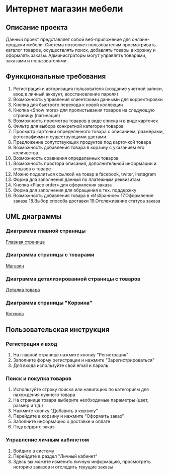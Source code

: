 # Интернет магазин мебели
## Описание проекта

Данный проект представляет собой веб-приложение для онлайн-продажи мебели. Система позволяет пользователям просматривать каталог товаров, осуществлять поиск, добавлять товары в корзину и оформлять заказы. Администраторы могут управлять товарами, заказами и пользователями.

## Функциональные требования

1. Регистрация и авторизация пользователя (создание учетной записи, вход в личный аккаунт, восстановление пароля)
2. Возможность управления клиентскими данными для корректировки
3. Кнопка для быстрого перехода к новой коллекции
4. Кнопка «Show more» для пролистывания товаров на следующую страницу (пагинация)
5. Возможность просмотра товаров в виде списка и в виде карточек
6. Фильтр для выбора конкретной категории товаров
7. Просмотр карточки определенного товара с описанием, размерами, фотографиями и существующими цветами
8. Предложение сопутствующих продуктов под карточкой товара
9. Возможность добавления товара в корзину с указанием его количества
10. Возможность сравнения определенных товаров
11. Возможность простора описания, дополнительной информации и отзывов о товаре
12. Можно поделиться ссылкой на товар в facebook, twiter, Instagram
13. Форма для заполнения данный по платежным реквизитам
14. Кнопка «Place order» для оформления заказа
15. Форма для заполнения для обращения в тех. поддержку
16. Возможность добавления товара в «Избранное»
17.Оформление заказа
18.Выбор способа доставки
19.Отслеживание статуса заказа

## UML диаграммы

### Диаграмма главной страницы
[Главная страница](https://github.com/Dzhanet29/Pet_project_SA/blob/main/Home.png)

### Диаграмма страницы с товарами
[Магазин](https://github.com/Dzhanet29/Pet_project_SA/blob/main/Shope.png)

### Диаграмма детализированной страницы с товаров
[Деталка товара](https://github.com/Dzhanet29/Pet_project_SA/blob/main/DetailPage.png)

### Диаграмма страницы "Корзина"
[Корзина](https://github.com/Dzhanet29/Pet_project_SA/blob/main/Cart.png)

## Пользовательская инструкция

### Регистрация и вход
1. На главной странице нажмите кнопку "Регистрация"
2. Заполните форму регистрации и нажмите "Зарегистрироваться"
3. Для входа используйте свой email и пароль

### Поиск и покупка товаров
1. Используйте строку поиска или навигацию по категориям для нахождения нужного товара
2. На странице товара выберите необходимые параметры (цвет, размер и т.д.)
3. Нажмите кнопку "Добавить в корзину"
4. Перейдите в корзину и нажмите "Оформить заказ"
5. Заполните информацию о доставке и оплате
6. Подтвердите заказ

### Управление личным кабинетом
1. Войдите в систему
2. Перейдите в раздел "Личный кабинет"
3. Здесь вы можете изменить личную информацию, просмотреть историю заказов и отследить текущие заказы
